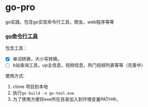# go-pro
go实践，包含go实现命令行工具，爬虫，web程序等等



### [go命令行工具](/go-tool)

包含工具：

- [x] 单词转换，大小写转换。
- [ ] b站查询工具，up主信息，视频信息，热门视频列表等等（完善中）

使用方式:

1. clone 项目到本地
2. 执行`go build -o go-tool.exe`
3. 为了使用方便将exe所在目录加入到环境变量PATH中。